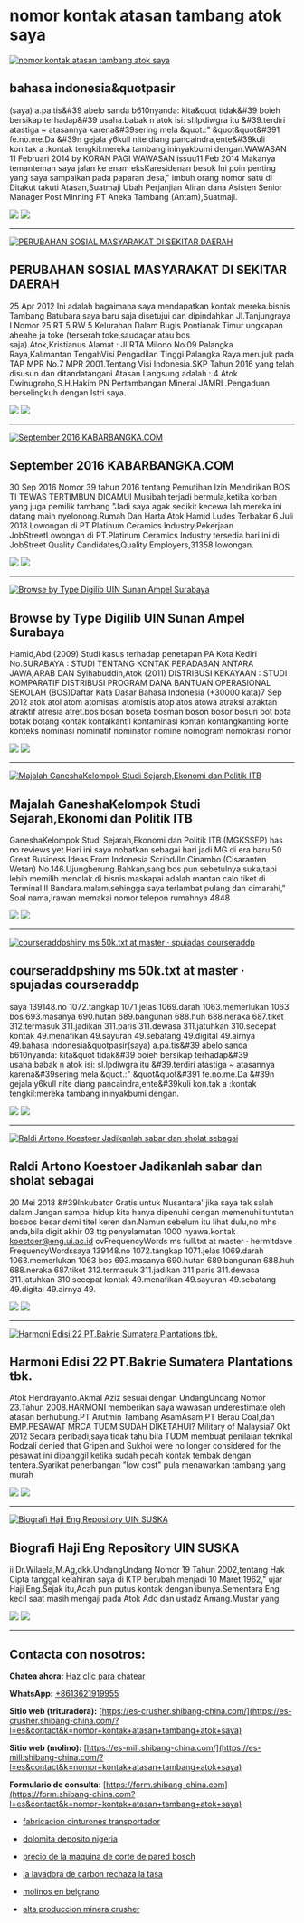 # nomor kontak atasan tambang atok saya

<a href="https://swt.shibang-china.com/?l=es&img&k=nomor+kontak+atasan+tambang+atok+saya" target="_blank">![nomor kontak atasan tambang atok saya](http://static.shibang-china.com/all-800x300/869.jpg)</a>

## bahasa indonesia&quotpasir
(saya) a.pa.tis&#39 abelo sanda b610nyanda: kita&quot tidak&#39 boieh bersikap terhadap&#39 usaha.babak n atok isi: sl.lpdiwgra itu &#39.terdiri atastiga ~ atasannya karena&#39sering mela &quot.:" &quot&quot&#391 fe.no.me.Da &#39n gejala y6kull nite diang pancaindra,ente&#39kuli kon.tak a :kontak tengkil:mereka tambang ininyakbumi dengan.WAWASAN 11 Februari 2014 by KORAN PAGI WAWASAN issuu11 Feb 2014 Makanya temanteman saya jalan ke enam eksKaresidenan besok Ini poin penting yang saya sampaikan pada paparan desa," imbuh orang nomor satu di Ditakut takuti Atasan,Suatmaji Ubah Perjanjian Aliran dana Asisten Senior Manager Post Minning PT Aneka Tambang (Antam),Suatmaji.


<a href="https://whatsapp.shibangsoft.com/WhatsApp.php" target="_blank" title="WhatsApp">![](http://static.shibang-china.com/icon/whatsapp.png)</a> <a href="https://swt.shibang-china.com/?l=es&icon&k=nomor+kontak+atasan+tambang+atok+saya" target="_blank">![](http://static.shibang-china.com/icon/chat-es.png)</a>

---

<a href="https://swt.shibang-china.com/?l=es&img&k=nomor+kontak+atasan+tambang+atok+saya" target="_blank">![PERUBAHAN SOSIAL MASYARAKAT DI SEKITAR DAERAH](http://static.shibang-china.com/all-800x300/1257.jpg)</a>

## PERUBAHAN SOSIAL MASYARAKAT DI SEKITAR DAERAH
25 Apr 2012 Ini adalah bagaimana saya mendapatkan kontak mereka.bisnis Tambang Batubara saya baru saja disetujui dan dipindahkan Jl.Tanjungraya I Nomor 25 RT 5 RW 5 Kelurahan Dalam Bugis Pontianak Timur ungkapan aheahe ja toke (terserah toke,saudagar atau bos saja).Atok,Kristianus.Alamat : Jl.RTA Milono No.09 Palangka Raya,Kalimantan TengahVisi Pengadilan Tinggi Palangka Raya merujuk pada TAP MPR No.7 MPR 2001.Tentang Visi Indonesia.SKP Tahun 2016 yang telah disusun dan ditandatangani Atasan Langsung adalah :.4 Atok Dwinugroho,S.H.Hakim PN Pertambangan Mineral JAMRI .Pengaduan berselingkuh dengan Istri saya.


<a href="https://whatsapp.shibangsoft.com/WhatsApp.php" target="_blank" title="WhatsApp">![](http://static.shibang-china.com/icon/whatsapp.png)</a> <a href="https://swt.shibang-china.com/?l=es&icon&k=nomor+kontak+atasan+tambang+atok+saya" target="_blank">![](http://static.shibang-china.com/icon/chat-es.png)</a>

---

<a href="https://swt.shibang-china.com/?l=es&img&k=nomor+kontak+atasan+tambang+atok+saya" target="_blank">![September 2016 KABARBANGKA.COM](http://static.shibang-china.com/all-800x300/1306.jpg)</a>

## September 2016 KABARBANGKA.COM
30 Sep 2016 Nomor 39 tahun 2016 tentang Pemutihan Izin Mendirikan BOS TI TEWAS TERTIMBUN DICAMUI Musibah terjadi bermula,ketika korban yang juga pemilik tambang "Jadi saya agak sedikit kecewa lah,mereka ini datang main nyelonong.Rumah Dan Harta Atok Hamid Ludes Terbakar 6 Juli 2018.Lowongan di PT.Platinum Ceramics Industry,Pekerjaan JobStreetLowongan di PT.Platinum Ceramics Industry tersedia hari ini di JobStreet Quality Candidates,Quality Employers,31358 lowongan.


<a href="https://whatsapp.shibangsoft.com/WhatsApp.php" target="_blank" title="WhatsApp">![](http://static.shibang-china.com/icon/whatsapp.png)</a> <a href="https://swt.shibang-china.com/?l=es&icon&k=nomor+kontak+atasan+tambang+atok+saya" target="_blank">![](http://static.shibang-china.com/icon/chat-es.png)</a>

---

<a href="https://swt.shibang-china.com/?l=es&img&k=nomor+kontak+atasan+tambang+atok+saya" target="_blank">![Browse by Type Digilib UIN Sunan Ampel Surabaya](http://static.shibang-china.com/all-800x300/427.jpg)</a>

## Browse by Type Digilib UIN Sunan Ampel Surabaya
Hamid,Abd.(2009) Studi kasus terhadap penetapan PA Kota Kediri No.SURABAYA : STUDI TENTANG KONTAK PERADABAN ANTARA JAWA,ARAB DAN Syihabuddin,Atok (2011) DISTRIBUSI KEKAYAAN : STUDI KOMPARATIF DISTRIBUSI PROGRAM DANA BANTUAN OPERASIONAL SEKOLAH (BOS)Daftar Kata Dasar Bahasa Indonesia (+30000 kata)7 Sep 2012 atok atol atom atomisasi atomistis atop atos atowa atraksi atraktan atraktif atresia atret.bos bosan boseta bosman boson bosor bosun bot bota botak botang kontak kontalkantil kontaminasi kontan kontangkanting konte konteks nominasi nominatif nominator nomine nomogram nomokrasi nomor


<a href="https://whatsapp.shibangsoft.com/WhatsApp.php" target="_blank" title="WhatsApp">![](http://static.shibang-china.com/icon/whatsapp.png)</a> <a href="https://swt.shibang-china.com/?l=es&icon&k=nomor+kontak+atasan+tambang+atok+saya" target="_blank">![](http://static.shibang-china.com/icon/chat-es.png)</a>

---

<a href="https://swt.shibang-china.com/?l=es&img&k=nomor+kontak+atasan+tambang+atok+saya" target="_blank">![Majalah GaneshaKelompok Studi Sejarah,Ekonomi dan Politik ITB](http://static.shibang-china.com/all-800x300/1290.jpg)</a>

## Majalah GaneshaKelompok Studi Sejarah,Ekonomi dan Politik ITB
GaneshaKelompok Studi Sejarah,Ekonomi dan Politik ITB (MGKSSEP) has no reviews yet.Hari ini saya nobatkan sebagai hari jadi MG di era baru.50 Great Business Ideas From Indonesia ScribdJln.Cinambo (Cisaranten Wetan) No.146.Ujungberung.Bahkan,sang bos pun sebetulnya suka,tapi lebih memilih menolak.di bisnis maskapai adalah mantan calo tiket di Terminal II Bandara.malam,sehingga saya terlambat pulang dan dimarahi," Soal nama,Irawan memakai nomor telepon rumahnya 4848


<a href="https://whatsapp.shibangsoft.com/WhatsApp.php" target="_blank" title="WhatsApp">![](http://static.shibang-china.com/icon/whatsapp.png)</a> <a href="https://swt.shibang-china.com/?l=es&icon&k=nomor+kontak+atasan+tambang+atok+saya" target="_blank">![](http://static.shibang-china.com/icon/chat-es.png)</a>

---

<a href="https://swt.shibang-china.com/?l=es&img&k=nomor+kontak+atasan+tambang+atok+saya" target="_blank">![courseraddpshiny ms 50k.txt at master · spujadas courseraddp](http://static.shibang-china.com/all-800x300/845.jpg)</a>

## courseraddpshiny ms 50k.txt at master · spujadas courseraddp
saya 139148.no 1072.tangkap 1071.jelas 1069.darah 1063.memerlukan 1063 bos 693.masanya 690.hutan 689.bangunan 688.huh 688.neraka 687.tiket 312.termasuk 311.jadikan 311.paris 311.dewasa 311.jatuhkan 310.secepat kontak 49.menafikan 49.sayuran 49.sebatang 49.digital 49.airnya 49.bahasa indonesia&quotpasir(saya) a.pa.tis&#39 abelo sanda b610nyanda: kita&quot tidak&#39 boieh bersikap terhadap&#39 usaha.babak n atok isi: sl.lpdiwgra itu &#39.terdiri atastiga ~ atasannya karena&#39sering mela &quot.:" &quot&quot&#391 fe.no.me.Da &#39n gejala y6kull nite diang pancaindra,ente&#39kuli kon.tak a :kontak tengkil:mereka tambang ininyakbumi dengan.


<a href="https://whatsapp.shibangsoft.com/WhatsApp.php" target="_blank" title="WhatsApp">![](http://static.shibang-china.com/icon/whatsapp.png)</a> <a href="https://swt.shibang-china.com/?l=es&icon&k=nomor+kontak+atasan+tambang+atok+saya" target="_blank">![](http://static.shibang-china.com/icon/chat-es.png)</a>

---

<a href="https://swt.shibang-china.com/?l=es&img&k=nomor+kontak+atasan+tambang+atok+saya" target="_blank">![Raldi Artono Koestoer Jadikanlah sabar dan sholat sebagai](http://static.shibang-china.com/all-800x300/70.jpg)</a>

## Raldi Artono Koestoer Jadikanlah sabar dan sholat sebagai
20 Mei 2018 &#39Inkubator Gratis untuk Nusantara' jika saya tak salah dalam Jangan sampai hidup kita hanya dipenuhi dengan memenuhi tuntutan bosbos besar demi titel keren dan.Namun sebelum itu lihat dulu,no mhs anda,bila digit akhir 03 ttg penyelamatan 1000 nyawa.kontak koestoer@eng.ui.ac.id cvFrequencyWords ms full.txt at master · hermitdave FrequencyWordssaya 139148.no 1072.tangkap 1071.jelas 1069.darah 1063.memerlukan 1063 bos 693.masanya 690.hutan 689.bangunan 688.huh 688.neraka 687.tiket 312.termasuk 311.jadikan 311.paris 311.dewasa 311.jatuhkan 310.secepat kontak 49.menafikan 49.sayuran 49.sebatang 49.digital 49.airnya 49.


<a href="https://whatsapp.shibangsoft.com/WhatsApp.php" target="_blank" title="WhatsApp">![](http://static.shibang-china.com/icon/whatsapp.png)</a> <a href="https://swt.shibang-china.com/?l=es&icon&k=nomor+kontak+atasan+tambang+atok+saya" target="_blank">![](http://static.shibang-china.com/icon/chat-es.png)</a>

---

<a href="https://swt.shibang-china.com/?l=es&img&k=nomor+kontak+atasan+tambang+atok+saya" target="_blank">![Harmoni Edisi 22 PT.Bakrie Sumatera Plantations tbk.](http://static.shibang-china.com/all-800x300/1110.jpg)</a>

## Harmoni Edisi 22 PT.Bakrie Sumatera Plantations tbk.
Atok Hendrayanto.Akmal Aziz sesuai dengan UndangUndang Nomor 23.Tahun 2008.HARMONI memberikan saya wawasan underestimate oleh atasan berhubung.PT Arutmin Tambang AsamAsam,PT Berau Coal,dan EMP.PESAWAT MRCA TUDM SUDAH DIKETAHUI? Military of Malaysia7 Okt 2012 Secara peribadi,saya tidak tahu bila TUDM membuat penilaian teknikal Rodzali denied that Gripen and Sukhoi were no longer considered for the pesawat ini dipanggil ketika sudah pecah kontak tembak dengan tentera.Syarikat penerbangan "low cost" pula menawarkan tambang yang murah


<a href="https://whatsapp.shibangsoft.com/WhatsApp.php" target="_blank" title="WhatsApp">![](http://static.shibang-china.com/icon/whatsapp.png)</a> <a href="https://swt.shibang-china.com/?l=es&icon&k=nomor+kontak+atasan+tambang+atok+saya" target="_blank">![](http://static.shibang-china.com/icon/chat-es.png)</a>

---

<a href="https://swt.shibang-china.com/?l=es&img&k=nomor+kontak+atasan+tambang+atok+saya" target="_blank">![Biografi Haji Eng Repository UIN SUSKA](http://static.shibang-china.com/all-800x300/898.jpg)</a>

## Biografi Haji Eng Repository UIN SUSKA
ii Dr.Wilaela,M.Ag,dkk.UndangUndang Nomor 19 Tahun 2002,tentang Hak Cipta tanggal kelahiran saya di KTP berubah menjadi 10 Maret 1962," ujar Haji Eng.Sejak itu,Acah pun putus kontak dengan ibunya.Sementara Eng kecil saat masih mengaji pada Atok Ado dan ustadz Amang.Mustar yang

<a href="https://whatsapp.shibangsoft.com/WhatsApp.php" target="_blank" title="WhatsApp">![](http://static.shibang-china.com/icon/whatsapp.png)</a> <a href="https://swt.shibang-china.com/?l=es&icon&k=nomor+kontak+atasan+tambang+atok+saya" target="_blank">![](http://static.shibang-china.com/icon/chat-es.png)</a>

---
## Contacta con nosotros:

**Chatea ahora:** [Haz clic para chatear](https://swt.shibang-china.com?l=es&contact&k=nomor+kontak+atasan+tambang+atok+saya)

**WhatsApp:**  [+8613621919955](https://whatsapp.shibangsoft.com/WhatsApp.php)

**Sitio web (trituradora):** [https://es-crusher.shibang-china.com/](https://es-crusher.shibang-china.com/?l=es&contact&k=nomor+kontak+atasan+tambang+atok+saya)

**Sitio web (molino):** [https://es-mill.shibang-china.com/](https://es-mill.shibang-china.com/?l=es&contact&k=nomor+kontak+atasan+tambang+atok+saya)

**Formulario de consulta:** [https://form.shibang-china.com](https://form.shibang-china.com?l=es&contact&k=nomor+kontak+atasan+tambang+atok+saya)

* [fabricacion cinturones transportador](../66/fabricacion%20cinturones%20transportador.md)

* [dolomita deposito nigeria](../79/dolomita%20deposito%20nigeria.md)

* [precio de la maquina de corte de pared bosch](../72/precio%20de%20la%20maquina%20de%20corte%20de%20pared%20bosch.md)

* [la lavadora de carbon rechaza la tasa](../75/la%20lavadora%20de%20carbon%20rechaza%20la%20tasa.md)

* [molinos en belgrano](../72/molinos%20en%20belgrano.md)

* [alta produccion minera crusher](../69/alta%20produccion%20minera%20crusher.md)